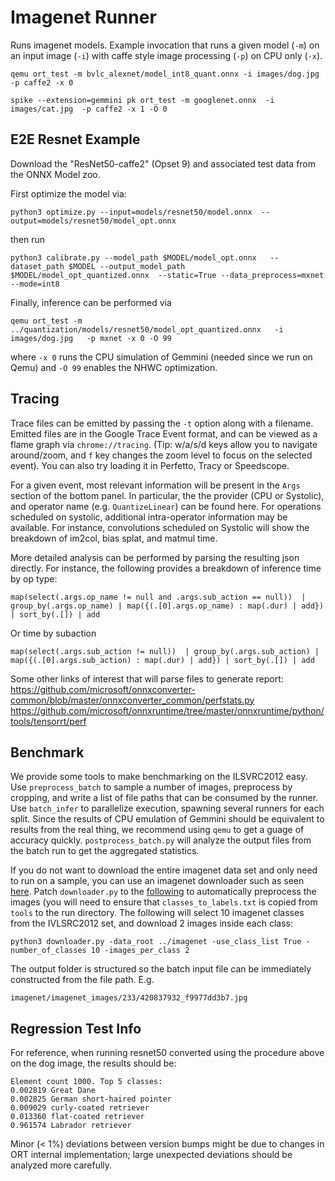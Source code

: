 # Imagenet Runner

Runs imagenet models. Example invocation that runs a given model (`-m`) on an input image (`-i`) with caffe style image processing (`-p`) on CPU only (`-x`).
```
qemu ort_test -m bvlc_alexnet/model_int8_quant.onnx -i images/dog.jpg -p caffe2 -x 0
```

```
spike --extension=gemmini pk ort_test -m googlenet.onnx  -i images/cat.jpg  -p caffe2 -x 1 -O 0
```

## E2E Resnet Example

Download the "ResNet50-caffe2" (Opset 9) and associated test data from the ONNX Model zoo.

First optimize the model via: 

```
python3 optimize.py --input=models/resnet50/model.onnx  --output=models/resnet50/model_opt.onnx
```

then run

```
python3 calibrate.py --model_path $MODEL/model_opt.onnx   --dataset_path $MODEL --output_model_path $MODEL/model_opt_quantized.onnx  --static=True --data_preprocess=mxnet --mode=int8
```

Finally, inference can be performed via

```
qemu ort_test -m ../quantization/models/resnet50/model_opt_quantized.onnx   -i images/dog.jpg   -p mxnet -x 0 -O 99
```

where `-x 0` runs the CPU simulation of Gemmini (needed since we run on Qemu) and `-O 99` enables the NHWC optimization.

## Tracing

Trace files can be emitted by passing the `-t` option along with a filename. Emitted files are in the Google Trace Event format, and can be viewed as a flame graph via `chrome://tracing`. (Tip: w/a/s/d keys allow you to navigate around/zoom, and `f` key changes the zoom level to focus on the selected event). You can also try loading it in Perfetto, Tracy or Speedscope.

For a given event, most relevant information will be present in the `Args` section of the bottom panel. In particular, the the provider (CPU or Systolic), and operator name (e.g. `QuantizeLinear`) can be found here. For operations scheduled on systolic, additional intra-operator information may be available. For instance, convolutions scheduled on Systolic will show the breakdown of im2col, bias splat, and matmul time.

More detailed analysis can be performed by parsing the resulting json directly. For instance, the following provides a breakdown of inference time by op type:

```
map(select(.args.op_name != null and .args.sub_action == null))  | group_by(.args.op_name) | map({(.[0].args.op_name) : map(.dur) | add}) | sort_by(.[]) | add
```

Or time by subaction

```
map(select(.args.sub_action != null))  | group_by(.args.sub_action) | map({(.[0].args.sub_action) : map(.dur) | add}) | sort_by(.[]) | add
```

Some other links of interest that will parse files to generate report:
https://github.com/microsoft/onnxconverter-common/blob/master/onnxconverter_common/perfstats.py
https://github.com/microsoft/onnxruntime/tree/master/onnxruntime/python/tools/tensorrt/perf

## Benchmark

We provide some tools to make benchmarking on the ILSVRC2012 easy. Use `preprocess_batch` to sample a number of images, preprocess by cropping, and write a list of file paths that can be consumed by the runner. Use `batch_infer` to parallelize execution, spawning several runners for each split. Since the results of CPU emulation of Gemmini should be equivalent to results from the real thing, we recommend using `qemu` to get a guage of accuracy quickly. `postprocess_batch.py` will analyze the output files from the batch run to get the aggregated statistics.

If you do not want to download the entire imagenet data set and only need to run on a sample, you can use an imagenet downloader such as seen [here](https://github.com/mf1024/ImageNet-Datasets-Downloader). Patch `downloader.py` to the [following](https://gist.github.com/pranav-prakash/7b8a292776ffd35a6517f414de05e3c8) to automatically preprocess the images (you will need to ensure that `classes_to_labels.txt` is copied from `tools` to the run directory. The following will select 10 imagenet classes from the IVLSRC2012 set, and download 2 images inside each class:

```
python3 downloader.py -data_root ../imagenet -use_class_list True -number_of_classes 10 -images_per_class 2
```

The output folder is structured so the batch input file can be immediately constructed from the file path. E.g.

```
imagenet/imagenet_images/233/420837932_f9977dd3b7.jpg
```


## Regression Test Info

For reference, when running resnet50 converted using the procedure above on the dog image, the results should be:

```
Element count 1000. Top 5 classes:
0.002819 Great Dane
0.002825 German short-haired pointer
0.009029 curly-coated retriever
0.013360 flat-coated retriever
0.961574 Labrador retriever
```

Minor (< 1%) deviations between version bumps might be due to changes in ORT internal implementation; large unexpected deviations should be analyzed more carefully.
